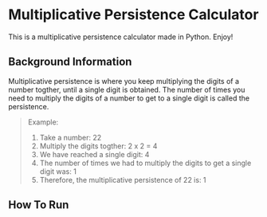 # Multiplicative Persistence Calculator
This is a multiplicative persistence calculator made in Python. Enjoy!

## Background Information

Multiplicative persistence is where you keep multiplying the digits of a number togther, until a single digit is obtained. The number of times you need to multiply the digits of a number to get to a single digit is called the persistence.

> Example:
>   1. Take a number: 22
>   2. Multiply the digits togther: 2 x 2 = 4
>   3. We have reached a single digit: 4
>   4. The number of times we had to multiply the digits to get a single digit was: 1
>   5. Therefore, the multiplicative persistence of 22 is: 1

## How To Run
